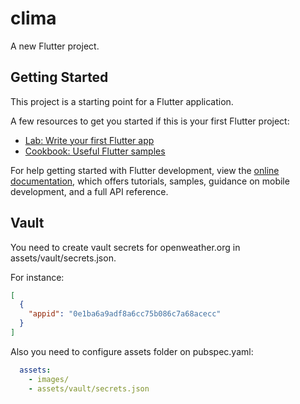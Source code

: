 # clima

A new Flutter project.

## Getting Started

This project is a starting point for a Flutter application.

A few resources to get you started if this is your first Flutter project:

- [Lab: Write your first Flutter app](https://docs.flutter.dev/get-started/codelab)
- [Cookbook: Useful Flutter samples](https://docs.flutter.dev/cookbook)

For help getting started with Flutter development, view the
[online documentation](https://docs.flutter.dev/), which offers tutorials,
samples, guidance on mobile development, and a full API reference.

## Vault
You need to create vault secrets for openweather.org in assets/vault/secrets.json.

For instance:
```json
[
  {
    "appid": "0e1ba6a9adf8a6cc75b086c7a68acecc"
  }
]
```

Also you need to configure assets folder on pubspec.yaml:

```yaml
  assets:
    - images/
    - assets/vault/secrets.json
```
